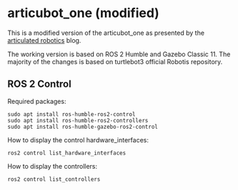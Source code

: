 # articubot_one (modified)

This is a modified version of the articubot_one as presented by the [articulated robotics](https://articulatedrobotics.xyz/) blog.

The working version is based on ROS 2 Humble and Gazebo Classic 11. The majority of the changes is based on turtlebot3 official Robotis repository.

## ROS 2 Control

Required packages:
```
sudo apt install ros-humble-ros2-control
sudo apt install ros-humble-ros2-controllers
sudo apt install ros-humble-gazebo-ros2-control
```

How to display the control hardware_interfaces:
```
ros2 control list_hardware_interfaces
```

How to display the controllers:
```
ros2 control list_controllers
```